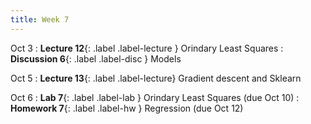 ```yaml
---
title: Week 7
---
```


Oct 3
: **Lecture 12**{: .label .label-lecture } Orindary Least Squares
: **Discussion 6**{: .label .label-disc } Models

Oct 5
: **Lecture 13**{: .label .label-lecture} Gradient descent and Sklearn

Oct 6
: **Lab 7**{: .label .label-lab } Orindary Least Squares (due Oct 10)
: **Homework 7**{: .label .label-hw } Regression (due Oct 12)
